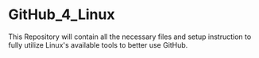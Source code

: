 # GitHub_4_Linux
This Repository will contain all the necessary files and setup instruction to fully utilize Linux's available tools to better use GitHub.
